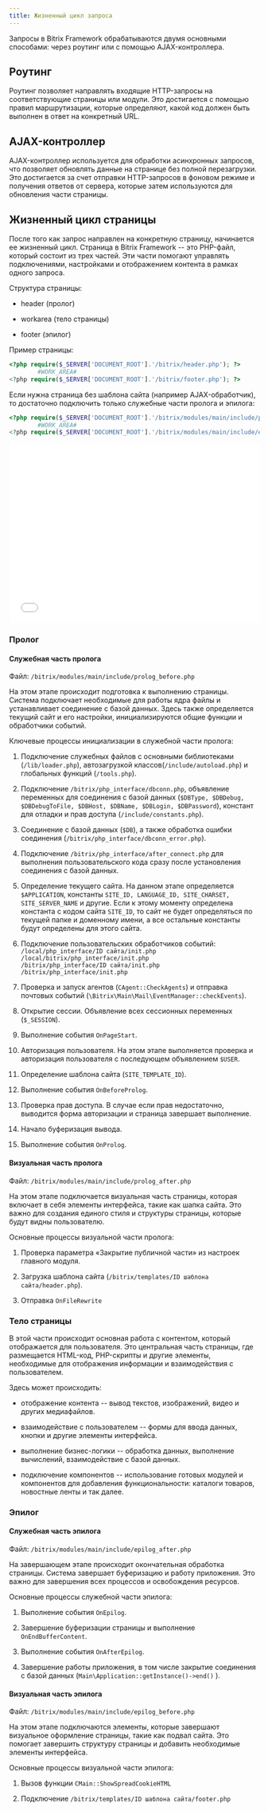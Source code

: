```yaml
---
title: Жизненный цикл запроса
---
```


Запросы в Bitrix Framework обрабатываются двумя основными способами: через роутинг или с помощью AJAX-контроллера.

## Роутинг

Роутинг позволяет направлять входящие HTTP-запросы на соответствующие страницы или модули. Это достигается с помощью правил маршрутизации, которые определяют, какой код должен быть выполнен в ответ на конкретный URL.

## AJAX-контроллер

AJAX-контроллер используется для обработки асинхронных запросов, что позволяет обновлять данные на странице без полной перезагрузки. Это достигается за счет отправки HTTP-запросов в фоновом режиме и получения ответов от сервера, которые затем используются для обновления части страницы.

## Жизненный цикл страницы

После того как запрос направлен на конкретную страницу, начинается ее жизненный цикл. Страница в Bitrix Framework -- это PHP-файл, который состоит из трех частей. Эти части помогают управлять подключениями, настройками и отображением контента в рамках одного запроса.

Структура страницы:

-  header (пролог)

-  workarea (тело страницы)

-  footer (эпилог)

Пример страницы:

```php
<?php require($_SERVER['DOCUMENT_ROOT'].'/bitrix/header.php'); ?>
        #WORK_AREA#
<?php require($_SERVER['DOCUMENT_ROOT'].'/bitrix/footer.php'); ?>
```

Если нужна страница без шаблона сайта (например AJAX-обработчик), то достаточно подключить только служебные части пролога и эпилога:

```php
<?php require($_SERVER['DOCUMENT_ROOT'].'/bitrix/modules/main/include/prolog_before.php'); ?>
        #WORK_AREA#
<?php require($_SERVER['DOCUMENT_ROOT'].'/bitrix/modules/main/include/epilog_after.php'); ?>
```

<iframe src="/pages/framework/zhiznennyy-cikl-zaprosa.svg" width="100%" height="361px" style="border:none;"></iframe>



### Пролог

#### Служебная часть пролога

Файл: `/bitrix/modules/main/include/prolog_before.php`

На этом этапе происходит подготовка к выполнению страницы. Система подключает необходимые для работы ядра файлы и устанавливает соединение с базой данных. Здесь также определяется текущий сайт и его настройки, инициализируются общие функции и обработчики событий.

Ключевые процессы инициализации в служебной части пролога:

1. Подключение служебных файлов с основными библиотеками (`/lib/loader.php`), автозагрузкой классов(`/include/autoload.php`) и глобальных функций (`/tools.php`).

2. Подключение `/bitrix/php_interface/dbconn.php`, объявление переменных для соединения с базой данных (`$DBType, $DBDebug, $DBDebugToFile, $DBHost, $DBName, $DBLogin, $DBPassword`), констант для отладки и прав доступа (`/include/constants.php`).

3. Соединение с базой данных (`$DB`), а также обработка ошибки соединения (`/bitrix/php_interface/dbconn_error.php`).

4. Подключение `/bitrix/php_interface/after_connect.php` для выполнения пользовательского кода сразу после установления соединения с базой данных.

5. Определение текущего сайта. На данном этапе определяется `$APPLICATION`, константы `SITE_ID, LANGUAGE_ID, SITE_CHARSET, SITE_SERVER_NAME` и другие. Если к этому моменту определена константа с кодом сайта `SITE_ID`, то сайт не будет определяться по текущей папке и доменному имени, а все остальные константы будут определены для этого сайта.

6. Подключение пользовательских обработчиков событий:\
   `/local/php_interface/ID сайта/init.php`\
   `/local/bitrix/php_interface/init.php`\
   `/bitrix/php_interface/ID сайта/init.php`\
   `/bitrix/php_interface/init.php`

7. Проверка и запуск агентов (`CAgent::CheckAgents`) и отправка почтовых событий (`\Bitrix\Main\Mail\EventManager::checkEvents`).

8. Открытие сессии. Объявление всех сессионных переменных (`$_SESSION`).

9. Выполнение события  `OnPageStart`.

10. Авторизация пользователя. На этом этапе выполняется проверка и авторизация пользователя с последующем объявлением `$USER`.

11. Определение шаблона сайта (`SITE_TEMPLATE_ID`).

12. Выполнение события `OnBeforeProlog`.

13. Проверка прав доступа. В случае если прав недостаточно, выводится форма авторизации и страница завершает выполнение.

14. Начало буферизация вывода.

15. Выполнение события `OnProlog`.

#### Визуальная часть пролога

Файл: `/bitrix/modules/main/include/prolog_after.php`

На этом этапе подключается визуальная часть страницы, которая включает в себя элементы интерфейса, такие как шапка сайта. Это важно для создания единого стиля и структуры страницы, которые будут видны пользователю.

Основные процессы визуальной части пролога:

1. Проверка параметра «Закрытие публичной части» из настроек главного модуля.

2. Загрузка шаблона сайта (`/bitrix/templates/ID шаблона сайта/header.php`).

3. Отправка `OnFileRewrite`

### Тело страницы

В этой части происходит основная работа с контентом, который отображается  для пользователя. Это центральная часть страницы, где размещается HTML-код, PHP-скрипты и другие элементы, необходимые для отображения информации и взаимодействия с пользователем.

Здесь может происходить:

-  отображение контента -- вывод текстов, изображений, видео и других медиафайлов.

-  взаимодействие с пользователем -- формы для ввода данных, кнопки и другие элементы интерфейса.

-  выполнение бизнес-логики -- обработка данных, выполнение вычислений, взаимодействие с базой данных.

-  подключение компонентов -- использование готовых модулей и компонентов для добавления функциональности: каталоги товаров, новостные ленты и так далее.

### Эпилог

#### Служебная часть эпилога

Файл: `/bitrix/modules/main/include/epilog_after.php`

На завершающем этапе происходит окончательная обработка страницы. Система завершает буферизацию и работу приложения. Это важно для завершения всех процессов и освобождения ресурсов.

Основные процессы служебной части эпилога:

1. Выполнение события `OnEpilog`.

2. Завершение буферизации страницы и выполнение `OnEndBufferContent`.

3. Выполнение события `OnAfterEpilog`.

4. Завершение работы приложения, в том числе закрытие соединения с базой данных (`Main\Application::getInstance()->end()` ).

#### Визуальная часть эпилога

Файл: `/bitrix/modules/main/include/epilog_before.php`

На этом этапе подключаются элементы, которые завершают визуальное оформление страницы, такие как подвал сайта. Это помогает завершить структуру страницы и добавить необходимые элементы интерфейса.

Основные процессы визуальной части эпилога:

1. Вызов функции `CMain::ShowSpreadCookieHTML`

2. Подключение `/bitrix/templates/ID шаблона сайта/footer.php`